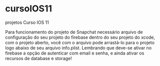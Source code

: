# cursoIOS11
projetos Curso IOS 11

Para funcionamento do projeto de Snapchat necessário arquivo de configuração do seu projeto do firebase dentro do seu projeto do xcode, com o projeto aberto, você com o arquivo pode arrastá-lo para o projeto logo abaixo de seu arquivo info.plist.
Lembrando que deve-se ativar no firebase a opção de autenticar com email e senha, e ainda ativar os recursos de database e storage!
